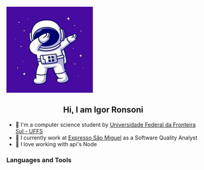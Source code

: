 ![Logo do Astronauta](/src/imgs/astronaut.png)
<h2 align="center">Hi, I am Igor Ronsoni</h2>

- 🤖 I'm a computer science student by [Universidade Federal da Fronteira Sul - UFFS](https://www.uffs.edu.br/)
- 🔭 I currently work at [Expresso São Miguel](https://www.expressosaomiguel.com.br/) as a Software Quality Analyst
- 🚀 I love working with api's Node

### Languages and Tools
